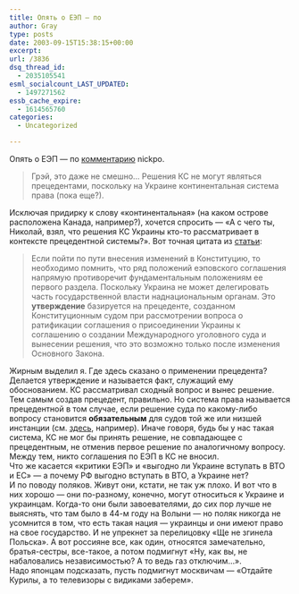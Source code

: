 ```yaml
---
title: Опять о ЕЭП — по
author: Gray
type: posts
date: 2003-09-15T15:38:15+00:00
excerpt:
url: /3836
dsq_thread_id:
  - 2035105541
esml_socialcount_LAST_UPDATED:
  - 1497271562
essb_cache_expire:
  - 1614565760
categories:
  - Uncategorized

---
```








Опять о ЕЭП &#8212; по <a href="http://www.searchengines.ru/cgi-bin/blog/mt-comments.cgi?entry_id=1830" target="_blank">комментарию</a> nickpo.

> Грэй, это даже не смешно&#8230; Решения КС не могут являться прецедентами, поскольку на Украине континентальная система права (пока еще?).

Исключая придирку к слову &#171;континентальная&#187; (на каком острове расположена Канада, например?), хочется спросить &#8212; &#171;А с чего ты, Николай, взял, что решения КС Украины кто-то рассматривает в контексте прецедентной системы?&#187;. Вот точная цитата из <a href="http://www.zerkalo-nedeli.com/ie/show/460/41912/" target="_blank">статьи</a>:

> Если пойти по пути внесения изменений в Конституцию, то необходимо помнить, что ряд положений еэповского соглашения напрямую противоречит фундаментальным положениям ее первого раздела. Поскольку Украина не может делегировать часть государственной власти наднациональным органам. Это **утверждение** базируется на прецеденте, созданном Конституционным судом при рассмотрении вопроса о ратификации соглашения о присоединении Украины к соглашению о создании Международного уголовного суда и вынесении решения, что это возможно только после изменения Основного Закона.

Жирным выделил я. Где здесь сказано о применении прецедента? Делается утверждение и называется факт, служащий ему обоснованием. КС рассматривал сходный вопрос и вынес решение. Тем самым создав прецедент, правильно. Но система права называется прецедентной в том случае, если решение суда по какому-либо вопросу становится **обязательным** для судов той же или низшей инстанции (см. <a href="http://encycl.yandex.ru/cgi-bin/art.pl?art=buppdic/source/g0000208.htm&#038;encpage=buppdic" target="_blank">здесь</a>, например). Иначе говоря, будь бы у нас такая система, КС не мог бы принять решение, не совпадающее с прецедентным, не отменив первое решение по аналогичному вопросу.  
Между тем, никто соглашения по ЕЭП в КС не вносил.  
Что же касается &#171;критики ЕЭП&#187; и &#171;выгодно ли Украине вступать в ВТО и ЕС&#187; &#8212; а почему РФ выгодно вступать в ВТО, а Украине нет?  
И по поводу поляков. Живут они, кстати, не так уж плохо. И вот что в них хорошо &#8212; они по-разному, конечно, могут относиться к Украине и украинцам. Когда-то они были завоевателями, до сих пор лучше не выяснять, что там было в 44-м году на Волыни &#8212; но поляк никогда не усомнится в том, что есть такая нация &#8212; украинцы и они имеют право на свое государство. И не упрекнет за перелицовку &#171;Ще не згинела Польска&#187;. А вот россияне все, как один, относятся замечательно, братья-сестры, все-такое, а потом подмигнут &#171;Ну, как вы, не набаловались независимостью? А то ведь газ отключим&#8230;&#187;.  
Надо японцам подсказать, пусть подмигнут москвичам &#8212; &#171;Отдайте Курилы, а то телевизоры с видиками заберем&#187;.